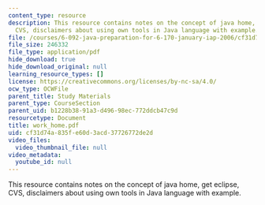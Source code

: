 ```yaml
---
content_type: resource
description: This resource contains notes on the concept of java home, get eclipse,
  CVS, disclaimers about using own tools in Java language with example.
file: /courses/6-092-java-preparation-for-6-170-january-iap-2006/cf31d74a835fe60d3acd37726772de2d_work_home.pdf
file_size: 246332
file_type: application/pdf
hide_download: true
hide_download_original: null
learning_resource_types: []
license: https://creativecommons.org/licenses/by-nc-sa/4.0/
ocw_type: OCWFile
parent_title: Study Materials
parent_type: CourseSection
parent_uid: b1228b38-91a3-d496-98ec-772ddcb47c9d
resourcetype: Document
title: work_home.pdf
uid: cf31d74a-835f-e60d-3acd-37726772de2d
video_files:
  video_thumbnail_file: null
video_metadata:
  youtube_id: null
---
```

This resource contains notes on the concept of java home, get eclipse, CVS, disclaimers about using own tools in Java language with example.
